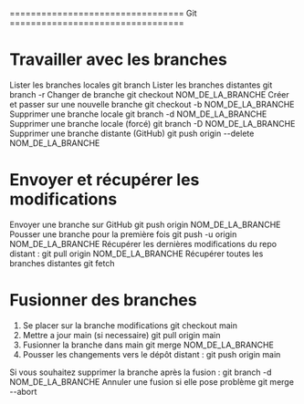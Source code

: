 ================================= Git =================================


# Travailler avec les branches
Lister les branches locales					git branch
Lister les branches distantes				git branch -r
Changer de branche							git checkout NOM_DE_LA_BRANCHE
Créer et passer sur une nouvelle branche	git checkout -b NOM_DE_LA_BRANCHE
Supprimer une branche locale				git branch -d NOM_DE_LA_BRANCHE
Supprimer une branche locale (forcé)		git branch -D NOM_DE_LA_BRANCHE
Supprimer une branche distante (GitHub)		git push origin --delete NOM_DE_LA_BRANCHE

# Envoyer et récupérer les modifications
Envoyer une branche sur GitHub				git push origin NOM_DE_LA_BRANCHE
Pousser une branche pour la première fois	git push -u origin NOM_DE_LA_BRANCHE
Récupérer les dernières modifications 
du repo distant :							git pull origin NOM_DE_LA_BRANCHE
Récupérer toutes les branches distantes		git fetch

# Fusionner des branches
1. Se placer sur la branche modifications	git checkout main 
2. Mettre a jour main (si necessaire)		git pull origin main
3. Fusionner la branche dans main			git merge NOM_DE_LA_BRANCHE
4. Pousser les changements vers le dépôt 
distant :									git push origin main


Si vous souhaitez supprimer la branche 
après la fusion :							git branch -d NOM_DE_LA_BRANCHE
Annuler une fusion si elle pose problème	git merge --abort
